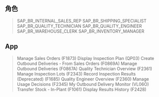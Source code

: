 ## 角色
> SAP_BR_INTERNAL_SALES_REP
> SAP_BR_SHIPPING_SPECIALIST
> SAP_BR_QUALITY_TECHNICIAN
> SAP_BR_QUALITY_ENGINEER
> SAP_BR_WAREHOUSE_CLERK
> SAP_BR_INVENTORY_MANAGER
## App
> Manage Sales Orders (F1873)
> Display Inspection Plan (QP03)
> Create Outbound Deliveries - From Sales Orders (F0869A)
> Manage Outbound Deliveries (F0867A)
> Quality Technician Overview (F2361)
> Manage Inspection Lots (F2343)
> Record Inspection Results (Deprecated) (F1685)
> Quality Engineer Overview (F2360)
> Manage Usage Decisions (F2345)
> My Outbound Delivery Monitor (VL06O)
> Transfer Stock - In-Plant (F1061)
> Display Results History (F2428)